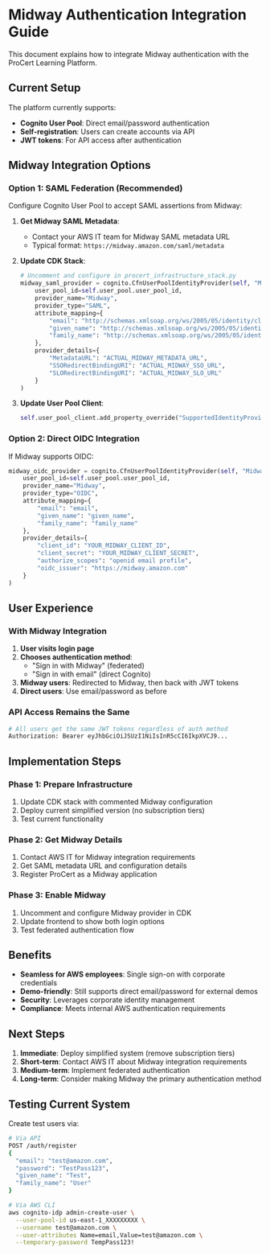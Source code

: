 # Midway Authentication Integration Guide

This document explains how to integrate Midway authentication with the ProCert Learning Platform.

## Current Setup

The platform currently supports:
- **Cognito User Pool**: Direct email/password authentication
- **Self-registration**: Users can create accounts via API
- **JWT tokens**: For API access after authentication

## Midway Integration Options

### Option 1: SAML Federation (Recommended)

Configure Cognito User Pool to accept SAML assertions from Midway:

1. **Get Midway SAML Metadata**:
   - Contact your AWS IT team for Midway SAML metadata URL
   - Typical format: `https://midway.amazon.com/saml/metadata`

2. **Update CDK Stack**:
   ```python
   # Uncomment and configure in procert_infrastructure_stack.py
   midway_saml_provider = cognito.CfnUserPoolIdentityProvider(self, "MidwaySAMLProvider",
       user_pool_id=self.user_pool.user_pool_id,
       provider_name="Midway",
       provider_type="SAML",
       attribute_mapping={
           "email": "http://schemas.xmlsoap.org/ws/2005/05/identity/claims/emailaddress",
           "given_name": "http://schemas.xmlsoap.org/ws/2005/05/identity/claims/givenname", 
           "family_name": "http://schemas.xmlsoap.org/ws/2005/05/identity/claims/surname"
       },
       provider_details={
           "MetadataURL": "ACTUAL_MIDWAY_METADATA_URL",
           "SSORedirectBindingURI": "ACTUAL_MIDWAY_SSO_URL",
           "SLORedirectBindingURI": "ACTUAL_MIDWAY_SLO_URL"
       }
   )
   ```

3. **Update User Pool Client**:
   ```python
   self.user_pool_client.add_property_override("SupportedIdentityProviders", ["COGNITO", "Midway"])
   ```

### Option 2: Direct OIDC Integration

If Midway supports OIDC:

```python
midway_oidc_provider = cognito.CfnUserPoolIdentityProvider(self, "MidwayOIDCProvider",
    user_pool_id=self.user_pool.user_pool_id,
    provider_name="Midway",
    provider_type="OIDC",
    attribute_mapping={
        "email": "email",
        "given_name": "given_name",
        "family_name": "family_name"
    },
    provider_details={
        "client_id": "YOUR_MIDWAY_CLIENT_ID",
        "client_secret": "YOUR_MIDWAY_CLIENT_SECRET",
        "authorize_scopes": "openid email profile",
        "oidc_issuer": "https://midway.amazon.com"
    }
)
```

## User Experience

### With Midway Integration

1. **User visits login page**
2. **Chooses authentication method**:
   - "Sign in with Midway" (federated)
   - "Sign in with email" (direct Cognito)
3. **Midway users**: Redirected to Midway, then back with JWT tokens
4. **Direct users**: Use email/password as before

### API Access Remains the Same

```bash
# All users get the same JWT tokens regardless of auth method
Authorization: Bearer eyJhbGciOiJSUzI1NiIsInR5cCI6IkpXVCJ9...
```

## Implementation Steps

### Phase 1: Prepare Infrastructure
1. Update CDK stack with commented Midway configuration
2. Deploy current simplified version (no subscription tiers)
3. Test current functionality

### Phase 2: Get Midway Details
1. Contact AWS IT for Midway integration requirements
2. Get SAML metadata URL and configuration details
3. Register ProCert as a Midway application

### Phase 3: Enable Midway
1. Uncomment and configure Midway provider in CDK
2. Update frontend to show both login options
3. Test federated authentication flow

## Benefits

- **Seamless for AWS employees**: Single sign-on with corporate credentials
- **Demo-friendly**: Still supports direct email/password for external demos
- **Security**: Leverages corporate identity management
- **Compliance**: Meets internal AWS authentication requirements

## Next Steps

1. **Immediate**: Deploy simplified system (remove subscription tiers)
2. **Short-term**: Contact AWS IT about Midway integration requirements
3. **Medium-term**: Implement federated authentication
4. **Long-term**: Consider making Midway the primary authentication method

## Testing Current System

Create test users via:

```bash
# Via API
POST /auth/register
{
  "email": "test@amazon.com",
  "password": "TestPass123",
  "given_name": "Test",
  "family_name": "User"
}

# Via AWS CLI
aws cognito-idp admin-create-user \
  --user-pool-id us-east-1_XXXXXXXXX \
  --username test@amazon.com \
  --user-attributes Name=email,Value=test@amazon.com \
  --temporary-password TempPass123!
```